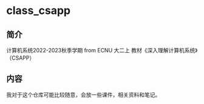 # class_csapp
## 简介
计算机系统2022-2023秋季学期 from ECNU
大二上 
教材《深入理解计算机系统》（CSAPP）
## 内容
我对于这个仓库可能比较随意，会放一些课件，相关资料和笔记。